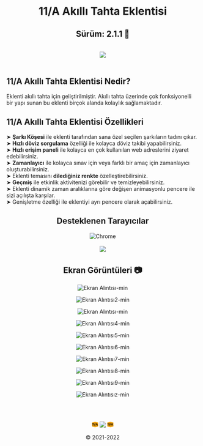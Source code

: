 <div align="center">
  
# 11/A Akıllı Tahta Eklentisi 
## Sürüm: 2.1.1 🎉
 
<br> 
<a href="https://forms.gle/KjQJ32UaovhmBi1w9"><img src="https://img.shields.io/badge/EKLENT%C4%B0%20%C4%B0%C3%87%C4%B0N%20%C3%96NER%C4%B0DE%20BULUN-TIKLA-red?style=for-the-badge&logo=google&logoColor=white"></a>
</div>

<br>

## 11/A Akıllı Tahta Eklentisi Nedir?
Eklenti akıllı tahta için geliştirilmiştir.
Akıllı tahta üzerinde çok fonksiyonelli bir yapı sunan bu eklenti
birçok alanda kolaylık sağlamaktadır.

## 11/A Akıllı Tahta Eklentisi Özellikleri

➤ <b>Şarkı Köşesi</b> ile eklenti tarafından sana özel seçilen şarkıların tadını çıkar. <br>
➤ <b>Hızlı döviz sorgulama</b> özelliği ile kolayca döviz takibi yapabilirsiniz. <br>
➤ <b>Hızlı erişim paneli</b> ile kolayca en çok kullanılan web adreslerini ziyaret edebilirsiniz. <br>
➤ <b>Zamanlayıcı</b> ile kolayca sınav için veya farklı bir amaç için zamanlayıcı oluşturabilirsiniz. <br>
➤ Eklenti temasını <b>dilediğiniz renkte</b> özelleştirebilirsiniz. <br>
➤ <b>Geçmiş</b> ile etkinlik aktivitenizi görebilir ve temizleyebilirsiniz. <br>
➤ Eklenti dinamik zaman aralıklarına göre değişen animasyonlu pencere ile sizi açılışta karşılar. <br>
➤ Genişletme özelliği ile eklentiyi ayrı pencere olarak açabilirsiniz. <br>

<div align="center">

## Desteklenen Tarayıcılar
  
<img width="64" alt="Chrome" src="https://user-images.githubusercontent.com/95717415/151046778-e77289cb-1542-4d46-ae73-de1ad231da32.png" align="center">
<br><br>
<img src="https://img.shields.io/badge/UYARI%3A-Eklenti%20sadece%20Chrome'da%20%C3%A7al%C4%B1%C5%9F%C4%B1r.-gray?labelColor=red">
  
## Ekran Görüntüleri 📷

![Ekran Alıntısı-min](https://user-images.githubusercontent.com/95717415/162773148-12f9220a-5af6-4471-8b3b-b99abde2c671.PNG)

![Ekran Alıntısı2-min](https://user-images.githubusercontent.com/95717415/162623860-61863512-30da-460a-8fda-18aef5b18244.PNG)

![Ekran Alıntısı-min](https://user-images.githubusercontent.com/95717415/162910434-5d42f7ef-708e-4c80-938d-a4b6621e6993.PNG)
  
![Ekran Alıntısı4-min](https://user-images.githubusercontent.com/95717415/162623870-4ec6a71d-7cff-48ca-a973-35a8d20e9c2d.PNG)
  
![Ekran Alıntısı5-min](https://user-images.githubusercontent.com/95717415/162623872-6378d8eb-429f-41c2-a14a-d00dc61ba82b.PNG)
  
![Ekran Alıntısı6-min](https://user-images.githubusercontent.com/95717415/162623874-ca9b75a9-49f0-41da-957e-63e9c6ee4f61.PNG)
  
![Ekran Alıntısı7-min](https://user-images.githubusercontent.com/95717415/162623875-c1b2cc6b-50a6-4f96-83ca-f9f33c8b885b.PNG)
  
![Ekran Alıntısı8-min](https://user-images.githubusercontent.com/95717415/162623879-d7fff8f2-3f38-4db8-aa15-72289f2184b7.PNG)
  
![Ekran Alıntısı9-min](https://user-images.githubusercontent.com/95717415/162623891-a22a0d15-22cf-4cdb-8a36-d0cd4bf80208.PNG)
  
![Ekran Alıntısız-min](https://user-images.githubusercontent.com/95717415/162910480-dc0f341d-74db-4687-a9c2-1ec32f379ee6.PNG)

<br><br>

![16](https://raw.githubusercontent.com/kortopal/11A/main/11A%20Eklenti/img/16.png) <img src="https://img.shields.io/badge/developed%20by-Ekin-red?labelColor=gray"> ![16](https://raw.githubusercontent.com/kortopal/11A/main/11A%20Eklenti/img/16.png)

© 2021-2022
</div>
